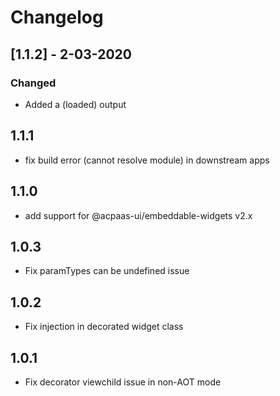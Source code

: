 # Changelog
## [1.1.2] - 2-03-2020
### Changed
- Added a (loaded) output

## 1.1.1
- fix build error (cannot resolve module) in downstream apps

## 1.1.0
- add support for @acpaas-ui/embeddable-widgets v2.x

## 1.0.3
- Fix paramTypes can be undefined issue

## 1.0.2
- Fix injection in decorated widget class

## 1.0.1
- Fix decorator viewchild issue in non-AOT mode
